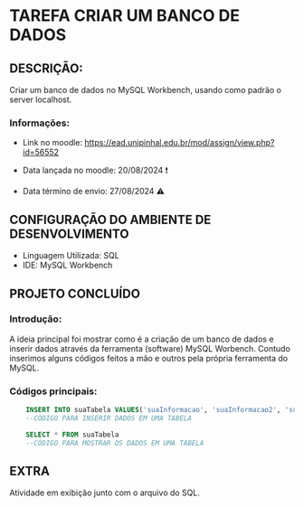 # TAREFA CRIAR UM BANCO DE DADOS

## DESCRIÇÃO:

Criar um banco de dados no MySQL Workbench, usando como padrão o server localhost.

### Informações:

- Link no moodle: https://ead.unipinhal.edu.br/mod/assign/view.php?id=56552

- Data lançada no moodle: 20/08/2024 ❗
- Data término de envio: 27/08/2024 ⚠

## CONFIGURAÇÃO DO AMBIENTE DE DESENVOLVIMENTO 

- Linguagem Utilizada: SQL
- IDE: MySQL Workbench

## PROJETO CONCLUÍDO

### Introdução:

A ideia principal foi mostrar como é a criação de um banco de dados e inserir dados através da ferramenta (software) MySQL Worbench.
Contudo inserimos alguns códigos feitos a mão e outros pela própria ferramenta do MySQL.

### Códigos principais:

``` SQL
    INSERT INTO suaTabela VALUES('suaInformacao', 'suaInformacao2', 'suaInformacao3', 'suaInformacao4', 'suaInformacao5')
    --CÓDIGO PARA INSERIR DADOS EM UMA TABELA
```

``` SQL
    SELECT * FROM suaTabela
    --CÓDIGO PARA MOSTRAR OS DADOS EM UMA TABELA
```

## EXTRA

Atividade em exibição junto com o arquivo do SQL. 

